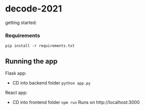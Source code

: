 # decode-2021

getting started:

### Requirements

`pip install -r requirements.txt`

## Running the app

Flask app:

- CD into backend folder
`python app.py`

React app:

- CD into frontend folder
`npm run`
 Runs on http://localhost:3000   

